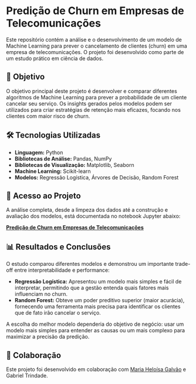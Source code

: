 # Predição de Churn em Empresas de Telecomunicações

Este repositório contém a análise e o desenvolvimento de um modelo de Machine Learning para prever o cancelamento de clientes (churn) em uma empresa de telecomunicações. O projeto foi desenvolvido como parte de um estudo prático em ciência de dados.

## 🎯 Objetivo

O objetivo principal deste projeto é desenvolver e comparar diferentes algoritmos de Machine Learning para prever a probabilidade de um cliente cancelar seu serviço. Os insights gerados pelos modelos podem ser utilizados para criar estratégias de retenção mais eficazes, focando nos clientes com maior risco de churn.

## 🛠️ Tecnologias Utilizadas

* **Linguagem:** Python
* **Bibliotecas de Análise:** Pandas, NumPy
* **Bibliotecas de Visualização:** Matplotlib, Seaborn
* **Machine Learning:** Scikit-learn
* **Modelos:** Regressão Logística, Árvores de Decisão, Random Forest

## 📂 Acesso ao Projeto

A análise completa, desde a limpeza dos dados até a construção e avaliação dos modelos, está documentada no notebook Jupyter abaixo:

**[Predição de Churn em Empresas de Telecomunicações](Análise_de_Churn.ipynb)**

## 📊 Resultados e Conclusões

O estudo comparou diferentes modelos e demonstrou um importante trade-off entre interpretabilidade e performance:

* **Regressão Logística:** Apresentou um modelo mais simples e fácil de interpretar, permitindo que a gestão entenda quais fatores mais influenciam no churn.
* **Random Forest:** Obteve um poder preditivo superior (maior acurácia), fornecendo uma ferramenta mais precisa para identificar os clientes que de fato irão cancelar o serviço.

A escolha do melhor modelo dependeria do objetivo de negócio: usar um modelo mais simples para entender as causas ou um mais complexo para maximizar a precisão da predição.

## 👥 Colaboração

Este projeto foi desenvolvido em colaboração com [Maria Heloísa Galvão](https://github.com/mheloisagalvao) e Gabriel Trindade.
